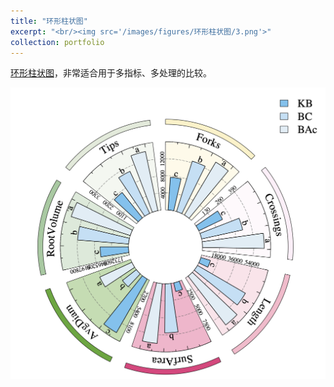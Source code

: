 ```yaml
---
title: "环形柱状图"
excerpt: "<br/><img src='/images/figures/环形柱状图/3.png'>"
collection: portfolio
---
```


[环形柱状图](/files/figures/环形柱状图/1.html)，非常适合用于多指标、多处理的比较。

![](/images/figures/环形柱状图/1.png)
